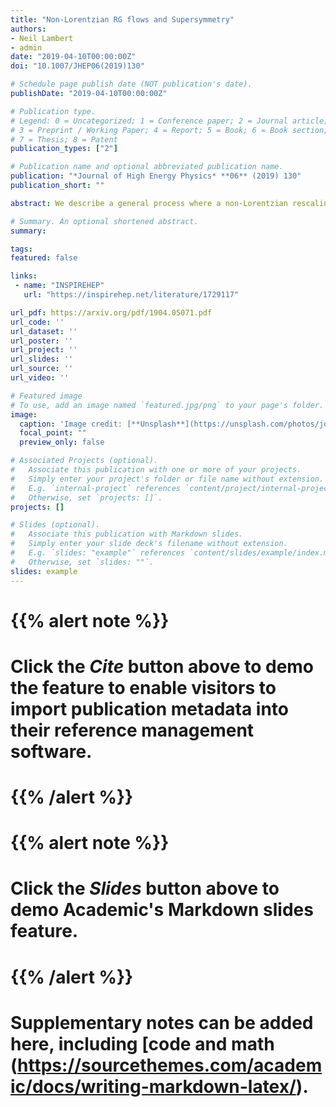 ```yaml
---
title: "Non-Lorentzian RG flows and Supersymmetry"
authors:
- Neil Lambert
- admin
date: "2019-04-10T00:00:00Z"
doi: "10.1007/JHEP06(2019)130"

# Schedule page publish date (NOT publication's date).
publishDate: "2019-04-10T00:00:00Z"

# Publication type.
# Legend: 0 = Uncategorized; 1 = Conference paper; 2 = Journal article;
# 3 = Preprint / Working Paper; 4 = Report; 5 = Book; 6 = Book section;
# 7 = Thesis; 8 = Patent
publication_types: ["2"]

# Publication name and optional abbreviated publication name.
publication: "*Journal of High Energy Physics* **06** (2019) 130"
publication_short: ""

abstract: We describe a general process where a non-Lorentzian rescaling of a supersymmetric field theory leads to a scale-invariant fixed point action without Lorentz invariance but where the supersymmetry is preserved or even enhanced. We apply this procedure to five-dimensional maximally supersymmetric super-Yang-Mills, leading to a field theory with 24 super(conformal) symmetries. We also apply this procedure to the BLG model with 32 super(conformal) symmetries and ABJM models with 24 super(conformal) symmetries.

# Summary. An optional shortened abstract.
summary: 

tags:
featured: false

links:
 - name: "INSPIREHEP"
   url: "https://inspirehep.net/literature/1729117"

url_pdf: https://arxiv.org/pdf/1904.05071.pdf
url_code: ''
url_dataset: ''
url_poster: ''
url_project: ''
url_slides: ''
url_source: ''
url_video: ''

# Featured image
# To use, add an image named `featured.jpg/png` to your page's folder. 
image:
  caption: 'Image credit: [**Unsplash**](https://unsplash.com/photos/jdD8gXaTZsc)'
  focal_point: ""
  preview_only: false

# Associated Projects (optional).
#   Associate this publication with one or more of your projects.
#   Simply enter your project's folder or file name without extension.
#   E.g. `internal-project` references `content/project/internal-project/index.md`.
#   Otherwise, set `projects: []`.
projects: []

# Slides (optional).
#   Associate this publication with Markdown slides.
#   Simply enter your slide deck's filename without extension.
#   E.g. `slides: "example"` references `content/slides/example/index.md`.
#   Otherwise, set `slides: ""`.
slides: example
---
```


# {{% alert note %}}
# Click the *Cite* button above to demo the feature to enable visitors to import publication metadata into their reference management software.
# {{% /alert %}}

# {{% alert note %}}
# Click the *Slides* button above to demo Academic's Markdown slides feature.
# {{% /alert %}}

# Supplementary notes can be added here, including [code and math (https://sourcethemes.com/academic/docs/writing-markdown-latex/).
